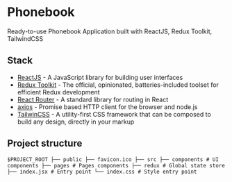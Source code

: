 # Phonebook

Ready-to-use Phonebook Application built with ReactJS, Redux Toolkit,
TailwindCSS

## Stack

- [ReactJS](https://reactjs.org/) - A JavaScript library for building user
  interfaces
- [Redux Toolkit](https://redux-toolkit.js.org/) - The official, opinionated,
  batteries-included toolset for efficient Redux development
- [React Router](https://reactrouter.com/en/main) - A standard library for
  routing in React
- [axios](https://axios-http.com/) - Promise based HTTP client for the browser
  and node.js
- [TailwinCSS](https://tailwindcss.com/) - A utility-first CSS framework that
  can be composed to build any design, directly in your markup

## Project structure

`$PROJECT_ROOT ├── public ├── favicon.ico ├── src ├── components # UI components ├── pages # Pages components ├── redux # Global state store ├── index.jsx # Entry point └── index.css # Style entry point`

##
